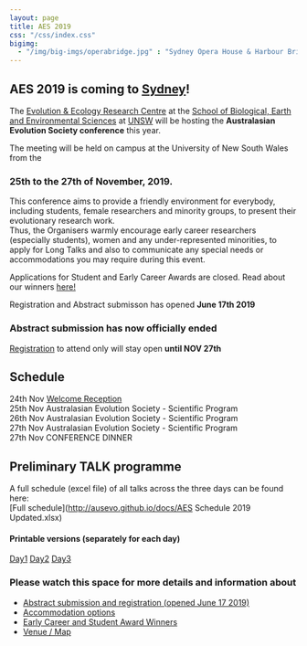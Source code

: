 ```yaml
---
layout: page
title: AES 2019
css: "/css/index.css"
bigimg:
  - "/img/big-imgs/operabridge.jpg" : "Sydney Opera House & Harbour Bridge"
---
```



## AES 2019 is coming to [Sydney](https://www.sydney.com/)!

The [Evolution & Ecology Research Centre](http://www.eerc.unsw.edu.au/) at the [School of Biological, Earth and Environmental Sciences](https://www.bees.unsw.edu.au/)  at [UNSW](https://www.unsw.edu.au/) will be hosting the **Australasian Evolution Society conference** this year. 

The meeting will be held on campus at the University of New South Wales from the  
### 25th to the 27th of November, 2019.

This conference aims to provide a friendly environment for everybody, including students, female researchers and minority groups, to present their evolutionary research work.   
Thus, the Organisers warmly encourage early career researchers (especially students), women and any under-represented minorities, to apply for Long Talks and also to communicate any special needs or accommodations you may require during this event.   

Applications for Student and Early Career Awards are closed. Read about our winners [here!](http://ausevo.com/2019-08-08-AES_Award_Winners/)   

Registration and Abstract submisson has opened **June 17th 2019**   

### Abstract submission has now officially ended      
[Registration](https://aes.corsizio.com/c/5cee085f0c0f597e06f7e964) to attend only will stay open **until NOV 27th**   
  
   
## Schedule

24th Nov [Welcome Reception](_posts/news/2019_10_24_AES_OpeningNight.md)   
25th Nov Australasian Evolution Society - Scientific Program   
26th Nov Australasian Evolution Society - Scientific Program   
27th Nov Australasian Evolution Society - Scientific Program   
27th Nov CONFERENCE DINNER  

## Preliminary TALK programme

A full schedule (excel file) of all talks across the three days can  be found here:   
[Full schedule](http://ausevo.github.io/docs/AES Schedule 2019 Updated.xlsx)

#### Printable versions (separately for each day)
[Day1](http://ausevo.github.io/docs/Day1Updated.pdf)   [Day2](http://ausevo.github.io/docs/Day2Updated.pdf)   [Day3](http://ausevo.github.io/docs/Day3Updated.pdf)   

### Please watch this space for more details and information about 

- [Abstract submission and registration (opened June 17 2019)](http://ausevo.com/registration/)
- [Accommodation options](http://ausevo.com/accommodation/)
- [Early Career and Student Award Winners](http://ausevo.com/2019-08-08-AES_Award_Winners/)
- [Venue / Map](http://ausevo.com/map/)
